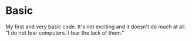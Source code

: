 # Basic
My first and very basic code. It's not exciting and it doesn't do much at all. "I do not fear computers. I fear the lack of them." 
